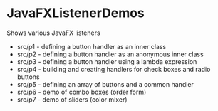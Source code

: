 # JavaFXListenerDemos
Shows various JavaFX listeners

- src/p1 - defining a button handler as an inner class
- src/p2 - defining a button handler as an anonymous inner class
- src/p3 - defining a button handler using a lambda expression
- src/p4 - building and creating handlers for check boxes and radio buttons
- src/p5 - defining an array of buttons and a common handler
- src/p6 - demo of combo boxes (order form)
- src/p7 - demo of sliders (color mixer)

